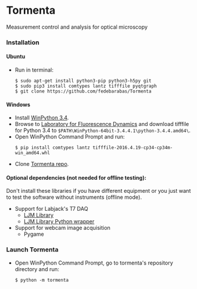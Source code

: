 # Tormenta
Measurement control and analysis for optical microscopy

### Installation

#### Ubuntu
 - Run in terminal:

    ```
    $ sudo apt-get install python3-pip python3-h5py git
    $ sudo pip3 install comtypes lantz tifffile pyqtgraph
    $ git clone https://github.com/fedebarabas/Tormenta
    ```

#### Windows
- Install [WinPython 3.4](https://sourceforge.net/projects/winpython/files/).
- Browse to [Laboratory for Fluorescence Dynamics](http://www.lfd.uci.edu/~gohlke/pythonlibs/) and download tifffile for Python 3.4 to `$PATH\WinPython-64bit-3.4.4.1\python-3.4.4.amd64\`.
- Open WinPython Command Prompt and run:
    ```
    $ pip install comtypes lantz tifffile-2016.4.19-cp34-cp34m-win_amd64.whl
    ```
- Clone [Tormenta repo](https://github.com/fedebarabas/tormenta).

#### Optional dependencies (not needed for offline testing):
Don't install these libraries if you have different equipment or you just want to test the software without instruments (offline mode).
 - Support for Labjack's T7 DAQ
     - [LJM Library](https://labjack.com/support/software/installers/ljm)
     - [LJM Library Python wrapper](https://labjack.com/support/software/examples/ljm/python)
 - Support for webcam image acquisition
     - Pygame

### Launch Tormenta
 - Open WinPython Command Prompt, go to tormenta's repository directory and run:

    ```
    $ python -m tormenta
    ```